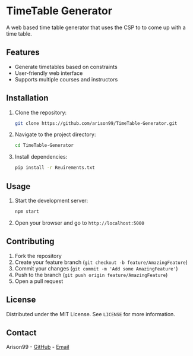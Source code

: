 # TimeTable Generator
 A web based time table generator that uses the CSP to to come up with a time table.
## Features

- Generate timetables based on constraints
- User-friendly web interface
- Supports multiple courses and instructors


## Installation

1. Clone the repository:
    ```sh
    git clone https://github.com/arison99/TimeTable-Generator.git
    ```
2. Navigate to the project directory:
    ```sh
    cd TimeTable-Generator
    ```
3. Install dependencies:
    ```sh
    pip install -r Reuirements.txt
    ```

## Usage

1. Start the development server:
    ```sh
    npm start
    ```
2. Open your browser and go to `http://localhost:5000`

## Contributing

1. Fork the repository
2. Create your feature branch (`git checkout -b feature/AmazingFeature`)
3. Commit your changes (`git commit -m 'Add some AmazingFeature'`)
4. Push to the branch (`git push origin feature/AmazingFeature`)
5. Open a pull request

## License

Distributed under the MIT License. See `LICENSE` for more information.

## Contact

Arison99 - [GitHub](https://github.com/arison99) - [Email](mailto:harrisondaviinci@gmail.com)